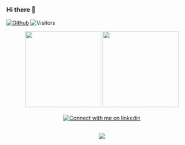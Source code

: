 ### Hi there 👋

[![Github](https://img.shields.io/github/followers/johnnybigoo?label=Follow&style=social)](https://github.com/johnnybigoo)
<img src="https://visitor-badge.laobi.icu/badge?page_id=johnnybigoo" alt="Visitors" >
<div align="center"> 
  <a>
    <img height=200 src="https://acedev003-readme-stats.vercel.app/api/top-langs/?username=johnnybigoo&layout=compact&langs_count=10&card_width=350&theme=nord">
  </a>
  <a>
    <img height=200 src="https://github-readme-stats.vercel.app/api/?username=johnnybigoo&show_icons=true&count_private=true&show_icons=true&line_height=28&include_all_commits=true&card_width=400&theme=nord">
  </a>
</div>

<br/>

<div align="center">
  <a href="https://www.linkedin.com/in/jonestavares#gh-light-mode-only">
  <img src="https://img.shields.io/badge/LinkedIn-3572A5?style=for-the-badge&logo=linkedin&logoColor=white#gh-light-mode-only" alt="Connect with me on linkedin" >
  </a>
</div>

<br/>

<p align="center">
  <a href="https://skillicons.dev">
    <img src="https://skillicons.dev/icons?i=idea,vscode,dart,flutter,materialui,postgres&theme=light" />
  </a>
</p>

<!--
<div align="center">
<p align="center" vertical-align="center">Tools & Technologies</p>
<img src="https://cdn.jsdelivr.net/gh/devicons/devicon/icons/jetbrains/jetbrains-original.svg" height="50" width="75" />
<img src="https://cdn.jsdelivr.net/gh/devicons/devicon/icons/vscode/vscode-original.svg" height="50" width="75" />
<img src="https://cdn.jsdelivr.net/gh/devicons/devicon/icons/dart/dart-original.svg" height="50" width="75" />
<img src="https://cdn.jsdelivr.net/gh/devicons/devicon/icons/flutter/flutter-original.svg" height="50" width="75" />
<img src="https://cdn.jsdelivr.net/gh/devicons/devicon/icons/materialui/materialui-original.svg" height="50" width="75" />
<img src="https://cdn.jsdelivr.net/gh/devicons/devicon/icons/python/python-original.svg" height="50" width="75" />
<img src="https://cdn.jsdelivr.net/gh/devicons/devicon/icons/django/django-plain.svg" height="50" width="75" />
<img src="https://cdn.jsdelivr.net/gh/devicons/devicon/icons/postgresql/postgresql-original.svg" height="50" width="75" />
</div>  
--> 



 
<!--

<center>
  <table>
    <tr>
      <td>
        <img align="center" height="195" src="https://github-readme-stats.vercel.app/api/top-langs/?username=johnnybigoo&layout=compact&theme=nord&langs_count=10">
      </td>
      <td>
        <img align="center" src="https://github-readme-stats.vercel.app/api?username=johnnybigoo&count_private=true&show_icons=true&theme=nord">
      </td>
    </tr>
  </table>
</center>


<p align="center">
  <a href="https://linkedin.com/in/jonestavares" target="_blank">
    <img align="center" width="100" alt="LinkedIn" src="https://img.shields.io/badge/linkedin-%230077B5.svg?&style=for-the-badge&logo=linkedin&logoColor=white" />
  </a>
 </p>

-->

<!--
<center>
  <table>
    <tr>
      <td>
        <img align="center" src="https://github-readme-stats.vercel.app/api?username=johnnybigoo&count_private=true&show_icons=true&theme=default" />
      </td>
      <td><img align="center" height="190" src="https://github-readmestats.anuraghazra1.vercel.app/api/toplangs/username=johnnybigoo&layout=compact&theme=default" /></td>
   </tr>   
  </table>
</center>

<p align="center">
  <a href="https://linkedin.com/in/jonestavares" target="_blank">
    <img align="center" width="100" alt="LinkedIn" src="https://img.shields.io/badge/linkedin-%230077B5.svg?&style=for-the-badge&logo=linkedin&logoColor=white" />
  </a>
 </p>

<img align="center" src="https://cdn.jsdelivr.net/npm/simple-icons@3.0.1/icons/linkedin.svg" alt="otavioperkles" height="35" width="35" />
  
-->


<!--
### Hey 👋, I'm Jones

[![Github](https://img.shields.io/github/followers/johhnybigoo?label=Follow&style=social)](https://github.com/johhnybigoo)
-->

<!-- Light Mode -->
<!--
<div align="center"> 
  <a href="https://github.com/anuraghazra/github-readme-stats#gh-light-mode-only">
  <img height=200 src="https://github-readme-stats-git-master-rstaa-rickstaa.vercel.app/api/top-langs/?username=johnnybigoo&layout=compact&langs_count=10&hide_border=1&role=OWNER,COLLABORATOR#gh-light-mode-only" alt="Jones Tavares' Language stats" />
  </a>
  <a href="https://github.com/anuraghazra/github-readme-stats#gh-light-mode-only">
  <img height=200 src="https://github-readme-stats-git-master-rstaa-rickstaa.vercel.app/api?username=johhnybigoo&show_icons=true&count_private=true&line_height=28&hide_border=1&include_all_commits=true&card_width=450&role=OWNER,COLLABORATOR&exclude_repo=github-readme-stats#gh-light-mode-only" alt="Jones Tavares' Github stats" />
  </a>
</div>
-->

<!-- Dark Mode -->
<!--
<div align="center"> 
  <a href="https://github.com/anuraghazra/github-readme-stats#gh-dark-mode-only">
  <img height=200 src="https://github-readme-stats-git-master-rstaa-rickstaa.vercel.app/api/top-langs/?username=johhnybigoo&layout=compact&langs_count=10&hide_border=1&role=OWNER,COLLABORATOR&theme=dark&bg_color=000000#gh-dark-mode-only" alt="Jones Tavares' Language stats" />
  </a>
  <a href="https://github.com/anuraghazra/github-readme-stats#gh-dark-mode-only">
  <img height=200 src="https://github-readme-stats-git-master-rstaa-rickstaa.vercel.app/api?username=johhnybigoo&show_icons=true&count_private=true&line_height=28&hide_border=1&include_all_commits=true&card_width=450&role=OWNER,COLLABORATOR&exclude_repo=github-readme-stats&theme=dark&bg_color=000000#gh-dark-mode-only" alt="Jones Tavares' Github stats" />
  </a>
</div>
<br/> 
-->

<!-- Light Mode -->
<!--
<a href="https://www.linkedin.com/in/jonestavares#gh-light-mode-only">
<img src="https://img.shields.io/badge/LinkedIn-3572A5?style=for-the-badge&logo=linkedin&logoColor=white#gh-light-mode-only" alt="Connect with me on linkedin" >
</a>
-->

<!-- Dark Mode -->
<!--
<a href="https://www.linkedin.com/in/jonestavares#gh-dark-mode-only">
<img src="https://img.shields.io/badge/LinkedIn-ffffff?style=for-the-badge&logo=linkedin&logoColor=0077B5#gh-dark-mode-only" alt="Connect with me on linkedin" >
</a>
-->

<!--
**johnnybigoo/johnnybigoo** is a ✨ _special_ ✨ repository because its `README.md` (this file) appears on your GitHub profile.

Here are some ideas to get you started:

- 🔭 I’m currently working on ...
- 🌱 I’m currently learning ...
- 👯 I’m looking to collaborate on ...
- 🤔 I’m looking for help with ...
- 💬 Ask me about ...
- 📫 How to reach me: ...
- 😄 Pronouns: ...
- ⚡ Fun fact: ...

[![My GitHub Language Stats](https://github-readme-stats.vercel.app/api/top-langs/?username=johnnybigoo&langs_count=5&theme=default_repocard)]()

[![My GitHub Stats](https://github-readme-stats.vercel.app/api/?username=johnnybigoo&count_private=true&theme=default_repocard&showicons=true)]()
-->

<!--

<div style="display: inline_block">
<br>
  <samp>
  <p align="left" vertical-align="center">
  🔧 Main Tools
  </p>
  <br>
  <p align="left">
    <img src="https://cdn.jsdelivr.net/gh/devicons/devicon/icons/vscode/vscode-original.svg" height="30" width="55" alt="visual studio code logo" title="Visual Studio Code" />
    <img src="https://cdn.jsdelivr.net/gh/devicons/devicon/icons/figma/figma-original.svg" height="30" width="55" alt="figma logo" title="Figma" />
    <img src="https://cdn.jsdelivr.net/gh/devicons/devicon/icons/canva/canva-original.svg" height="30" width="55" alt="canva logo" title="Canva" />
    <img src="https://cdn.jsdelivr.net/gh/devicons/devicon/icons/trello/trello-plain.svg" height="30" width="55" alt="trello logo" title="Trello" />
    <img src="https://cdn.jsdelivr.net/gh/devicons/devicon/icons/jira/jira-original.svg" height="30" width="55" alt="jira logo" title="Jira" />
    <img src="https://cdn.jsdelivr.net/gh/devicons/devicon/icons/filezilla/filezilla-plain.svg" height="30" width="55" alt="filezilla logo" title="FileZilla" />
    <img src="https://cdn.jsdelivr.net/gh/devicons/devicon/icons/git/git-original.svg" height="30" width="55" alt="git logo" title="Git" />
    <img src="https://cdn.jsdelivr.net/gh/devicons/devicon/icons/linux/linux-original.svg" height="30" width="55" alt="linux logo" title="Linux" />
    <img src="https://cdn.jsdelivr.net/gh/devicons/devicon/icons/npm/npm-original-wordmark.svg"  height="30" width="55" alt="NPM - Node Package Managar" title="NPM" />
  </p>
</div>

URL default = https://github-readme-stats.vercel.app

-->

